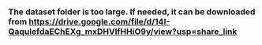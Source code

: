 ### The dataset folder is too large. If needed, it can be downloaded from https://drive.google.com/file/d/14I-QaquIefdaEChEXg_mxDHVlfHHiO9y/view?usp=share_link
